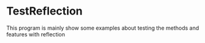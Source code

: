 # TestReflection
This program is mainly show some examples about testing the methods and features with reflection 
